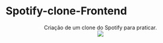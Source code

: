 # Spotify-clone-Frontend
<div style="text-align: center;">
  Criação de um clone do Spotify para praticar.
  <br>
  <img src="/to_readme/video.gif">
</div>


